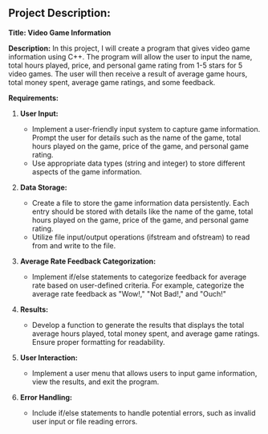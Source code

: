 ## Project Description:

**Title: Video Game Information**

**Description:**
In this project, I will create a program that gives video game information using C++. The program will allow the user to input the name, total hours played, price, and personal game rating from 1-5 stars for 5 video games. The user will then receive a result of average game hours, total money spent, average game ratings, and some feedback.

**Requirements:**

1. **User Input:**
   - Implement a user-friendly input system to capture game information. Prompt the user for details such as the name of the game, total hours played on the game, price of the game, and personal game rating.
   - Use appropriate data types (string and integer) to store different aspects of the game information.

2. **Data Storage:**
   - Create a file to store the game information data persistently. Each entry should be stored with details like the name of the game, total hours played on the game, price of the game, and personal game rating.
   - Utilize file input/output operations (ifstream and ofstream) to read from and write to the file.

3. **Average Rate Feedback Categorization:**
   - Implement if/else statements to categorize feedback for average rate based on user-defined criteria. For example, categorize the average rate feedback as "Wow!," "Not Bad!," and "Ouch!"

4. **Results:**
   - Develop a function to generate the results that displays the total average hours played, total money spent, and average game ratings. Ensure proper formatting for readability.

5. **User Interaction:**
   - Implement a user menu that allows users to input game information, view the results, and exit the program.

6. **Error Handling:**
   - Include if/else statements to handle potential errors, such as invalid user input or file reading errors.